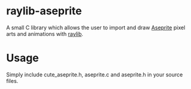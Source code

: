 # raylib-aseprite
A small C library which allows the user to import and draw [Aseprite](https://www.aseprite.org) pixel arts and animations with [raylib](https://www.raylib.com/).

# Usage
Simply include cute_aseprite.h, aseprite.c and aseprite.h in your source files.
